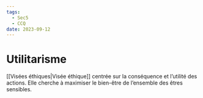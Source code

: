 ```yaml
---
tags:
  - Sec5
  - CCQ
date: 2023-09-12
---
```


# Utilitarisme

[[Visées éthiques|Visée éthique]] centrée sur la conséquence et l’utilité des actions. Elle cherche à maximiser le bien-être de l’ensemble des êtres sensibles.
